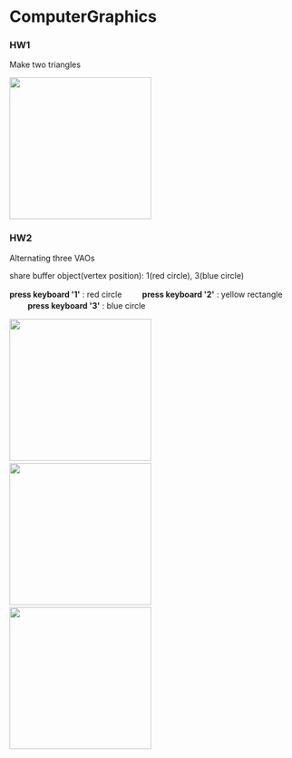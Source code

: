 # ComputerGraphics

### HW1
Make two triangles

<img src="https://user-images.githubusercontent.com/47981169/112272170-2c037b80-8cbf-11eb-8294-8f9fc9c6096c.JPG" width = "250" height="250">


### HW2
Alternating three VAOs

share buffer object(vertex position): 1(red circle), 3(blue circle)

**press keyboard '1'** : red circle 　　
**press keyboard '2'** : yellow rectangle 　　
**press keyboard '3'** : blue circle

<img src="https://user-images.githubusercontent.com/47981169/112272208-3b82c480-8cbf-11eb-8bce-962f6e1d3aae.JPG" width = "250" height="250"> 　 <img src="https://user-images.githubusercontent.com/47981169/112272209-3b82c480-8cbf-11eb-91f7-53d49e226fdf.JPG" width = "250" height="250"> 　 <img src="https://user-images.githubusercontent.com/47981169/112272207-3a519780-8cbf-11eb-9ce3-01153a73ad6a.JPG" width = "250" height="250">
